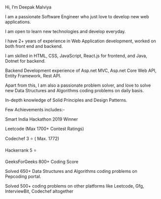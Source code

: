 Hi, I’m Deepak Malviya

I am a passionate Software Engineer who just love to develop new web applications.

I am open to learn new technologies and develop everyday.

I have 2+ years of experience in Web Application development, worked on both front end and backend.

I am skilled in HTML, CSS, JavaScript, React.js for frontend, and Java, Dotnet for backend. 

Backend Development experience of Asp.net MVC, Asp.net Core Web API, Entity Framework, Rest API.

Apart from this, I am also a passionate problem solver, and love to solve new Data Structures and Algorithms coding problems on daily basis. 

In-depth knowledge of Solid Principles and Design Patterns.


Few Achievements includes:-

Smart India Hackathon 2019 Winner 

Leetcode (Max 1700+ Contest Ratings)

Codechef 3 ⭐ ( Max. 1772)

Hackerrank 5 ⭐

GeeksForGeeks 800+ Coding Score 

Solved 650+ Data Structures and Algorithms coding problems on Pepcoding portal. 

Solved 500+ coding problems on other platforms like Leetcode, Gfg, InterviewBit, Codechef altogether
